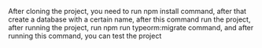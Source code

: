 After cloning the project, you need to run npm install command, after that create a database with a certain name, after this command run the project, after running the project, run npm run typeorm:migrate command, and after running this command, you can test the project
